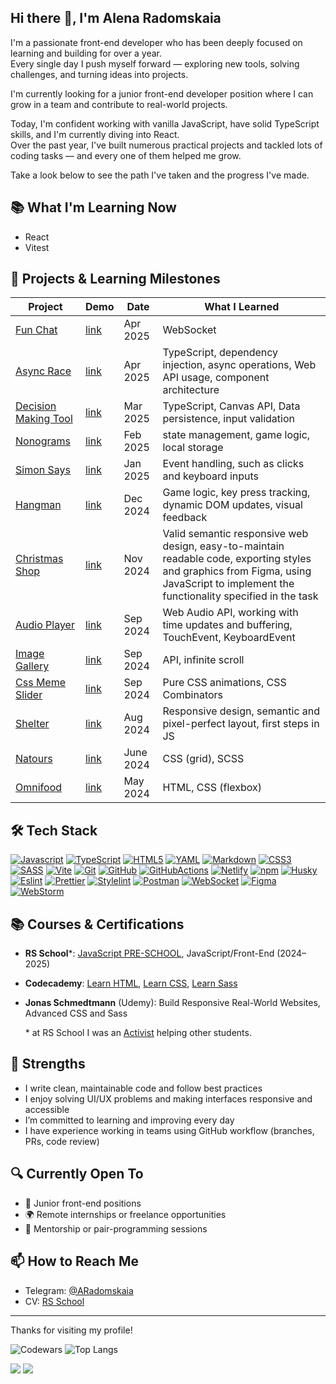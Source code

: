 ## Hi there 👋, I'm Alena Radomskaia
I'm a passionate front-end developer who has been deeply focused on learning and building for over a year.  
Every single day I push myself forward — exploring new tools, solving challenges, and turning ideas into projects.

I'm currently looking for a junior front-end developer position where I can grow in a team and contribute to real-world projects.

Today, I'm confident working with vanilla JavaScript, have solid TypeScript skills, and I'm currently diving into React.  
Over the past year, I've built numerous practical projects and tackled lots of coding tasks — and every one of them helped me grow.

Take a look below to see the path I've taken and the progress I've made.

## 📚 What I'm Learning Now

- React
- Vitest

## 🚀 Projects & Learning Milestones

| Project | Demo | Date | What I Learned |
|--------|-------|------|----------------|
| [Fun Chat](https://github.com/radomskaia/fun-chat)| [link](https://radomskaia.github.io/fun-chat/) | Apr 2025 | WebSocket |
| [Async Race](https://github.com/radomskaia/async-race)| [link](https://radomskaia.github.io/async-race/) | Apr 2025 | TypeScript, dependency injection, async operations, Web API usage, component architecture |
| [Decision Making Tool](https://github.com/radomskaia/decision-making-tool)| [link](https://radomskaia.github.io/decision-making-tool/) | Mar 2025 | TypeScript, Canvas API, Data persistence, input validation |
| [Nonograms](https://github.com/radomskaia/nonograms)| [link](https://radomskaia.github.io/nonograms/) | Feb 2025 | state management, game logic, local storage |
| [Simon Says](https://github.com/radomskaia/simon-says)| [link](https://radomskaia.github.io/simon-says/) | Jan 2025 | Event handling, such as clicks and keyboard inputs |
| [Hangman](https://github.com/radomskaia/hangman)| [link](https://radomskaia.github.io/hangman/) | Dec 2024 | Game logic, key press tracking, dynamic DOM updates, visual feedback |
| [Christmas Shop](https://github.com/radomskaia/christmas-shop) | [link](https://radomskaia.github.io/christmas-shop/) | Nov 2024 | Valid semantic responsive web design, easy-to-maintain readable code, exporting styles and graphics from Figma, using JavaScript to implement the functionality specified in the task |
| [Audio Player](https://github.com/radomskaia/audio-player) | [link](https://radomskaia.github.io/audio-player/) | Sep 2024 | Web Audio API, working with time updates and buffering, TouchEvent, KeyboardEvent |
| [Image Gallery](https://github.com/radomskaia/image-gallery) | [link](https://radomskaia.github.io/image-gallery/) | Sep 2024 | API, infinite scroll |
| [Css Meme Slider](https://github.com/radomskaia/cssMemeSlider) | [link](https://radomskaia.github.io/cssMemeSlider) | Sep 2024 | Pure CSS animations, CSS Combinators |
| [Shelter](https://github.com/radomskaia/shelter) | [link](https://radomskaia.github.io/shelter/)  | Aug 2024 | Responsive design, semantic and pixel-perfect layout, first steps in JS |
| [Natours](https://github.com/radomskaia/natours/blob/main/README.md) | [link](https://radomskaia.github.io/natours/) | June 2024 | CSS (grid), SCSS |
| [Omnifood](https://github.com/radomskaia/omnifood/blob/main/README.md) | [link](https://radomskaia.github.io/omnifood/) | May 2024 | HTML, CSS (flexbox) |

## 🛠️ Tech Stack

[![Javascript][Javascript]][Javascript-url]
[![TypeScript][TypeScript]][TypeScript-url]
[![HTML5][HTML5]][HTML5-url]
[![YAML][YAML]][YAML-url]
[![Markdown][Markdown]][Markdown-url]
[![CSS3][CSS3]][CSS3-url]
[![SASS][SASS]][SASS-url]
[![Vite][Vite]][Vite-url]
[![Git][Git]][Git-url]
[![GitHub][GitHub]][GitHub-url]
[![GitHubActions][GitHubActions]][GitHubActions-url]
[![Netlify][Netlify]][Netlify-url]
[![npm][npm]][npm-url]
[![Husky][Husky]][Husky-url]
[![Eslint][Eslint]][Eslint-url]
[![Prettier][Prettier]][Prettier-url]
[![Stylelint][Stylelint]][Stylelint-url]
[![Postman][Postman]][Postman-url]
[![WebSocket][WebSocket]][WebSocket-url]
[![Figma][Figma]][Figma-url]
[![WebStorm][WebStorm]][WebStorm-url]

[Javascript]: https://img.shields.io/badge/javascript-F7DF1E?style=for-the-badge&logo=javascript&logoColor=262729
[Javascript-url]: https://developer.mozilla.org/en-US/docs/Web/JavaScript
[TypeScript]: https://img.shields.io/badge/TypeScript-3178C6.svg?style=for-the-badge&logo=typescript&logoColor=white
[TypeScript-url]: https://www.typescriptlang.org
[HTML5]: https://img.shields.io/badge/html5-E34F26.svg?style=for-the-badge&logo=html5&logoColor=white
[HTML5-url]: https://html.com/html5/
[Markdown]: https://img.shields.io/badge/markdown-000000.svg?style=for-the-badge&logo=markdown&logoColor=white
[Markdown-url]: https://www.markdownguide.org/
[YAML]: https://img.shields.io/badge/yaml-CB171E.svg?style=for-the-badge&logo=yaml&logoColor=white
[YAML-url]: https://yaml.org/
[CSS3]: https://img.shields.io/badge/css3-1572B6?style=for-the-badge&logo=css3&logoColor=white
[CSS3-url]: https://developer.mozilla.org/en-US/docs/Web/CSS
[SASS]: https://img.shields.io/badge/sass-CC6699?style=for-the-badge&logo=sass&logoColor=white
[SASS-url]: https://sass-lang.com/
[Git]: https://img.shields.io/badge/git-F05032?style=for-the-badge&logo=git&logoColor=white
[Git-url]: https://git-scm.com/
[GitHub]: https://img.shields.io/badge/github-181717?style=for-the-badge&logo=github&logoColor=white
[GitHub-url]: https://github.com/
[GitHubActions]: https://img.shields.io/badge/githubactions-2088FF?style=for-the-badge&logo=githubactions&logoColor=white
[GitHubActions-url]: https://github.com/features/actions
[npm]: https://img.shields.io/badge/npm-CB3837?style=for-the-badge&logo=npm&logoColor=white
[npm-url]: https://www.npmjs.com/
[Netlify]: https://img.shields.io/badge/netlify-00C7B7.svg?style=for-the-badge&logo=netlify&logoColor=white
[Netlify-url]: https://www.netlify.com/
[Vite]: https://img.shields.io/badge/vite-646CFF?style=for-the-badge&logo=vite&logoColor=white
[Vite-url]: https://vitejs.dev/
[Husky]: https://img.shields.io/badge/Husky-F05032?style=for-the-badge&logo=furrynetwork&logoColor=white
[Husky-url]: https://typicode.github.io/husky/
[Eslint]: https://img.shields.io/badge/eslint-4B32C3?style=for-the-badge&logo=eslint&logoColor=white
[Eslint-url]: https://eslint.org/
[Prettier]: https://img.shields.io/badge/prettier-F7B93E?style=for-the-badge&logo=prettier&logoColor=263238
[Prettier-url]: https://prettier.io/
[Stylelint]: https://img.shields.io/badge/stylelint-263238?style=for-the-badge&logo=stylelint&logoColor=white
[Stylelint-url]: https://stylelint.io/
[editorconfig]: https://img.shields.io/badge/editorconfig-FEFEFE?style=for-the-badge&logo=editorconfig&logoColor=262729
[editorconfig-url]: https://editorconfig.org/
[Postman]: https://img.shields.io/badge/postman-FF6C37?style=for-the-badge&logo=postman&logoColor=white
[Postman-url]: https://www.postman.com/
[WebSocket]: https://img.shields.io/badge/WebSocket-615EFF?style=for-the-badge&logoColor=white
[WebSocket-url]: https://developer.mozilla.org/en-US/docs/Web/API/WebSocket
[Figma]: https://img.shields.io/badge/figma-F24E1E?style=for-the-badge&logo=figma&logoColor=white
[Figma-url]: https://www.figma.com/
[WebStorm]: https://img.shields.io/badge/webstorm-2186d7?style=for-the-badge&logo=webstorm&logoColor=white
[WebStorm-url]: https://www.jetbrains.com/webstorm/

## 📚 Courses & Certifications

- **RS School***: [JavaScript PRE-SCHOOL](https://app.rs.school/certificate/knwy0tsr), JavaScript/Front-End (2024–2025)
- **Codecademy**: [Learn HTML](https://www.codecademy.com/profiles/radomskaia.a.i/certificates/9eb0741e5ebef1f9f58a53bfac67d3a7), [Learn CSS](https://www.codecademy.com/profiles/radomskaia.a.i/certificates/9a5bb1fc45b4281af1fffec93b0aaf05), [Learn Sass](https://www.codecademy.com/profiles/radomskaia.a.i/certificates/eb1ffda40f347629dcef6de33d3f9741)
- **Jonas Schmedtmann** (Udemy): Build Responsive Real-World Websites, Advanced CSS and Sass

  \* at RS School I was an [Activist](https://rs.school/docs/en/rs-school-activist) helping other students.

## 🧠 Strengths

- I write clean, maintainable code and follow best practices
- I enjoy solving UI/UX problems and making interfaces responsive and accessible
- I’m committed to learning and improving every day
- I have experience working in teams using GitHub workflow (branches, PRs, code review)

## 🔍 Currently Open To

- 💼 Junior front-end positions
- 🌍 Remote internships or freelance opportunities
- 🤝 Mentorship or pair-programming sessions

## 📫 How to Reach Me

- Telegram: [@ARadomskaia](https://t.me/ARadomskaia)
- CV: [RS School](https://app.rs.school/cv/08d17007-b0c1-44b7-a56d-49f5cc3305db)

---

Thanks for visiting my profile!

![Codewars](https://github.r2v.ch/codewars?user=radomskaia&hide_clan=true)
![Top Langs](https://github-readme-stats.vercel.app/api/top-langs/?username=radomskaia&layout=compact&theme=dark)

![](https://komarev.com/ghpvc/?username=radomskaia&style=pixel)
![](https://hit.yhype.me/github/profile?account_id=168851272)
